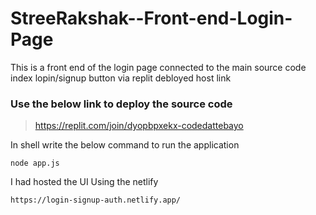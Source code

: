 # StreeRakshak--Front-end-Login-Page

This is a front end of the login page connected to the main source code index lopin/signup button via replit debloyed host link 

### Use the below link to deploy the source code 

> https://replit.com/join/dyopbpxekx-codedattebayo

In shell write the below command to run the application
```
node app.js
```

I had hosted the UI Using the netlify 

```
https://login-signup-auth.netlify.app/
```
